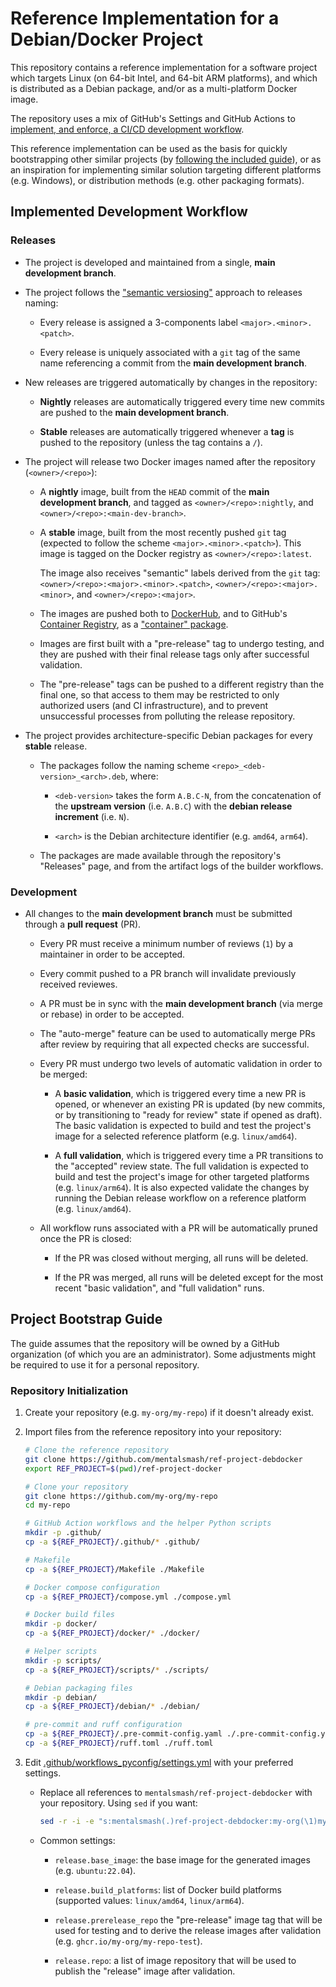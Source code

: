 # Reference Implementation for a Debian/Docker Project

This repository contains a reference implementation for a software project
which targets Linux (on 64-bit Intel, and 64-bit ARM platforms), and which
is distributed as a Debian package, and/or as a multi-platform Docker image.

The repository uses a mix of GitHub's Settings and GitHub Actions to
[implement, and enforce, a CI/CD development workflow](#implemented-development-workflow).

This reference implementation can be used as the basis for quickly bootstrapping
other similar projects (by [following the included guide](#project-bootstrap-guide)),
or as an inspiration for implementing similar solution targeting different
platforms (e.g. Windows), or distribution methods (e.g. other packaging formats).

## Implemented Development Workflow

### Releases

- The project is developed and maintained from a single, **main development branch**.

- The project follows the ["semantic versiosing"](https://semver.org/) approach to releases naming:

  - Every release is assigned a 3-components label `<major>.<minor>.<patch>`.

  - Every release is uniquely associated with a `git` tag of the same name referencing a
    commit from the **main development branch**.

- New releases are triggered automatically by changes in the repository:

  - **Nightly** releases are automatically triggered every time new commits are pushed
    to the **main development branch**.

  - **Stable** releases are automatically triggered whenever a **tag** is pushed
    to the repository (unless the tag contains a `/`).

- The project will release two Docker images named after the repository (`<owner>/<repo>`):

  - A **nightly** image, built from the `HEAD` commit of the **main development branch**, and
    tagged as `<owner>/<repo>:nightly`, and `<owner>/<repo>:<main-dev-branch>`.

  - A **stable** image, built from the most recently pushed `git` tag (expected to follow
    the scheme `<major>.<minor>.<patch>`). This image is tagged on the Docker registry as
    `<owner>/<repo>:latest`.

    The image also receives "semantic" labels derived from the `git` tag:
    `<owner>/<repo>:<major>.<minor>.<patch>`, `<owner>/<repo>:<major>.<minor>`,
    and `<owner>/<repo>:<major>`.

  - The images are pushed both to [DockerHub](https://hub.docker.com/), and to GitHub's
    [Container Registry](https://docs.github.com/en/packages/working-with-a-github-packages-registry/working-with-the-container-registry),
    as a ["container" package](https://github.com/features/packages).

  - Images are first built with a "pre-release" tag to undergo testing, and they are pushed
    with their final release tags only after successful validation.

  - The "pre-release" tags can be pushed to a different registry than the final one,
    so that access to them may be restricted to only authorized users (and CI infrastructure),
    and to prevent unsuccessful processes from polluting the release repository.

- The project provides architecture-specific Debian packages for every **stable** release.

  - The packages follow the naming scheme `<repo>_<deb-version>_<arch>.deb`, where:

    - `<deb-version>` takes the form `A.B.C-N`, from the concatenation of the **upstream version**
      (i.e. `A.B.C`) with the **debian release increment** (i.e. `N`).

    - `<arch>` is the Debian architecture identifier (e.g. `amd64`, `arm64`).
  
  - The packages are made available through the repository's "Releases" page, and from the artifact
    logs of the builder workflows.

### Development

- All changes to the **main development branch** must be submitted through a **pull request** (PR).

  - Every PR must receive a minimum number of reviews (`1`) by a maintainer in order to be accepted.

  - Every commit pushed to a PR branch will invalidate previously received reviewes.

  - A PR must be in sync with the **main development branch** (via merge or rebase) in order to be
    accepted.

  - The "auto-merge" feature can be used to automatically merge PRs after review by requiring that
    all expected checks are successful.

  - Every PR must undergo two levels of automatic validation in order to be merged:
  
    - A **basic validation**, which is triggered every time a new PR is opened, or whenever an
      existing PR is updated (by new commits, or by transitioning to "ready for review" state
      if opened as draft). The basic validation is expected to build and test the project's image
      for a selected reference platform (e.g. `linux/amd64`).
  
    - A **full validation**, which is triggered every time a PR transitions to the "accepted"
      review state. The full validation is expected to build and test the project's image for other
      targeted platforms (e.g. `linux/arm64`). It is also expected validate the changes by running
      the Debian release workflow on a reference platform (e.g. `linux/amd64`).

  - All workflow runs associated with a PR will be automatically pruned once the PR is closed:

    - If the PR was closed without merging, all runs will be deleted.

    - If the PR was merged, all runs will be deleted except for the most recent "basic validation",
      and "full validation" runs.

## Project Bootstrap Guide

The guide assumes that the repository will be owned by a GitHub organization
(of which you are an administrator). Some adjustments might be required to
use it for a personal repository.

### Repository Initialization

1. Create your repository (e.g. `my-org/my-repo`) if it doesn't already exist.

2. Import files from the reference repository into your repository:

   ```sh
   # Clone the reference repository
   git clone https://github.com/mentalsmash/ref-project-debdocker
   export REF_PROJECT=$(pwd)/ref-project-docker

   # Clone your repository
   git clone https://github.com/my-org/my-repo
   cd my-repo

   # GitHub Action workflows and the helper Python scripts
   mkdir -p .github/
   cp -a ${REF_PROJECT}/.github/* .github/

   # Makefile
   cp -a ${REF_PROJECT}/Makefile ./Makefile

   # Docker compose configuration
   cp -a ${REF_PROJECT}/compose.yml ./compose.yml

   # Docker build files
   mkdir -p docker/
   cp -a ${REF_PROJECT}/docker/* ./docker/

   # Helper scripts
   mkdir -p scripts/
   cp -a ${REF_PROJECT}/scripts/* ./scripts/

   # Debian packaging files
   mkdir -p debian/
   cp -a ${REF_PROJECT}/debian/* ./debian/

   # pre-commit and ruff configuration
   cp -a ${REF_PROJECT}/.pre-commit-config.yaml ./.pre-commit-config.yaml
   cp -a ${REF_PROJECT}/ruff.toml ./ruff.toml
   ```

3. Edit [.github/workflows_pyconfig/settings.yml](.github/workflows_pyconfig/settings.yml) with your preferred settings.

   - Replace all references to `mentalsmash/ref-project-debdocker` with your repository. Using `sed` if you want:

     ```sh
     sed -r -i -e "s:mentalsmash(.)ref-project-debdocker:my-org(\1)my-repo:g" .github/workflows_pyconfig/settings.yml
     ```

   - Common settings:

     - `release.base_image`: the base image for the generated images (e.g. `ubuntu:22.04`).

     - `release.build_platforms`: list of Docker build platforms (supported values: `linux/amd64`, `linux/arm64`).

     - `release.prerelease_repo` the "pre-release" image tag that will be used for testing and to derive
       the release images after validation (e.g. `ghcr.io/my-org/my-repo-test`).

     - `release.repo`: a list of image repository that will be used to publish the
       "release" image after validation.

